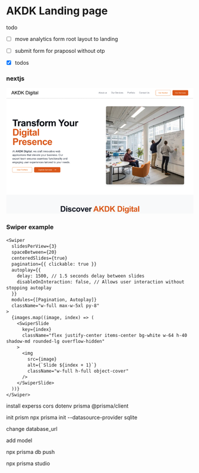 # AKDK Landing page

todo
- [ ] move analytics form root layout to landing  
- [ ] submit form for praposol without otp
- [x] todos


### nextjs

![screenshot](./screenshot.png)

### Swiper example

```tsx
<Swiper
  slidesPerView={3}
  spaceBetween={20}
  centeredSlides={true}
  pagination={{ clickable: true }}
  autoplay={{
    delay: 1500, // 1.5 seconds delay between slides
    disableOnInteraction: false, // Allows user interaction without stopping autoplay
  }}
  modules={[Pagination, Autoplay]}
  className="w-full max-w-5xl py-8"
>
  {images.map((image, index) => (
    <SwiperSlide
      key={index}
      className="flex justify-center items-center bg-white w-64 h-40 shadow-md rounded-lg overflow-hidden"
    >
      <img
        src={image}
        alt={`Slide ${index + 1}`}
        className="w-full h-full object-cover"
      />
    </SwiperSlide>
  ))}
</Swiper>
```

install experss cors dotenv prisma @prisma/client

init prism
npx prisma init --datasource-provider sqlite

change database_url

add model

npx prisma db push

npx prisma studio
